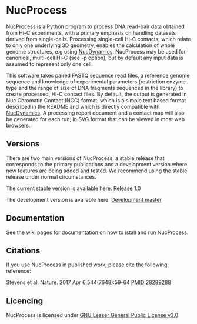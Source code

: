 # NucProcess

NucProcess is a Python program to process DNA read-pair data obtained from Hi-C experiments, with a primary emphasis on handling datasets derived from single-cells. Processing single-cell Hi-C contacts, which relate to only one underlying 3D geometry, enables the calculation of whole genome structures, e.g using [NucDynamics](https://github.com/tjs23/nuc_dynamics). NucProcess may be used for canonical, multi-cell Hi-C (see -p option), but by default any input data is assumed to represent only one cell.

This software takes paired FASTQ sequence read files, a reference genome sequence and knowledge of experimental parameters (restriction enzyme type and the range of size of DNA fragments sequenced in the library) to create processed, Hi-C contact files. By default, the output is generated in Nuc Chromatin Contact (NCC) format, which is a simple text based format described in the README and which is directly compatible with [NucDynamics](https://github.com/tjs23/nuc_dynamics). A processing report document and a contact map will also be generated for each run; in SVG format that can be viewed in most web browsers.

## Versions

There are two main versions of NucProcess, a stable release that corresponds to the primary publications and a development version where new features are being added and tested. We recommend using the stable release under normal circumstances.

The current stable version is available here: [Release 1.0](https://github.com/tjs23/nuc_processing/tree/release_1.0)

The development version is available here: [Development master](https://github.com/tjs23/nuc_processing/tree/master)  

## Documentation

See the [wiki](https://github.com/tjs23/nuc_processing/wiki) pages for documentation on how to istall and run NucProcess.

## Citations

If you use NucProcess in published work, please cite the following reference:

  Stevens et al. Nature. 2017 Apr 6;544(7648):59-64 [PMID:28289288](https://www.ncbi.nlm.nih.gov/pubmed/28289288)

## Licencing

NucProcess is licensed under [GNU Lesser General Public License v3.0](https://github.com/tjs23/nuc_processing/blob/release_1.0/COPYING.LESSER)
